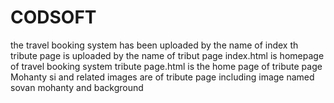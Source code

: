 # CODSOFT
the travel booking system has been uploaded by the name of index
th tribute page is uploaded by the name of tribut page
index.html is homepage of travel booking system
tribute page.html is the home page of tribute page
Mohanty si and related images are of tribute page including image named sovan mohanty and background
